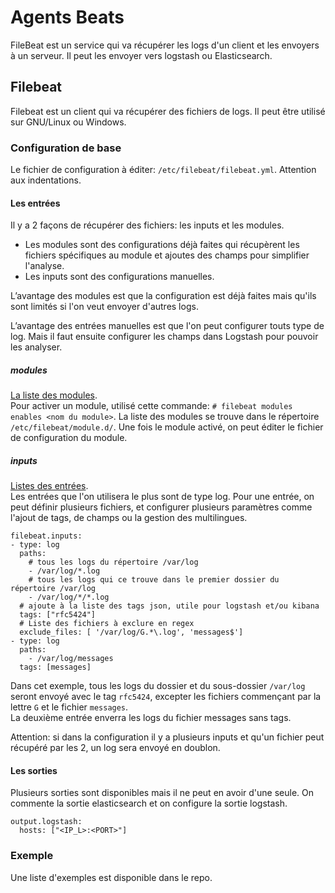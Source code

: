# Agents Beats
FileBeat est un service qui va récupérer les logs d'un client et les envoyers à un serveur. Il peut les envoyer vers logstash ou Elasticsearch.

## Filebeat
Filebeat est un client qui va récupérer des fichiers de logs. Il peut être utilisé sur GNU/Linux ou Windows.

### Configuration de base
Le fichier de configuration à éditer: `/etc/filebeat/filebeat.yml`. Attention aux indentations.

#### Les entrées
Il y a 2 façons de récupérer des fichiers: les inputs et les modules.
- Les modules sont des configurations déjà faites qui récupèrent les fichiers spécifiques au module et ajoutes des champs pour simplifier l'analyse.
- Les inputs sont des configurations manuelles.

L’avantage des modules est que la configuration est déjà faites mais qu'ils sont limités si l'on veut envoyer d'autres logs.

L’avantage des entrées manuelles est que l'on peut configurer touts type de log. Mais il faut ensuite configurer les champs dans Logstash pour pouvoir les analyser. 
##### modules
[La liste des modules](https://www.elastic.co/guide/en/beats/filebeat/current/filebeat-modules.html).<br>Pour activer un module, utilisé cette commande: `# filebeat modules enables <nom du module>`. La liste des modules se trouve dans le répertoire `/etc/filebeat/module.d/`. Une fois le module activé, on peut éditer le fichier de configuration du module.

##### inputs
[Listes des entrées](https://www.elastic.co/guide/en/beats/filebeat/current/configuration-filebeat-options.html).<br>Les entrées que l'on utilisera le plus sont de type log. Pour une entrée, on peut définir plusieurs fichiers, et configurer plusieurs paramètres comme l'ajout de tags, de champs ou la gestion des multilingues.
```
filebeat.inputs:
- type: log
  paths:
    # tous les logs du répertoire /var/log
    - /var/log/*.log
    # tous les logs qui ce trouve dans le premier dossier du répertoire /var/log
    - /var/log/*/*.log
  # ajoute à la liste des tags json, utile pour logstash et/ou kibana
  tags: ["rfc5424"]
  # Liste des fichiers à exclure en regex
  exclude_files: [ '/var/log/G.*\.log', 'messages$']
- type: log
  paths: 
    - /var/log/messages
  tags: [messages]
```
Dans cet exemple, tous les logs du dossier et du sous-dossier `/var/log` seront envoyé avec le tag `rfc5424`, excepter les fichiers commençant par la lettre `G` et le fichier `messages`.<br>La deuxième entrée enverra les logs du fichier messages sans tags.

Attention: si dans la configuration il y a plusieurs inputs et qu'un fichier peut  récupéré par les 2, un log sera envoyé en doublon.

#### Les sorties
Plusieurs sorties sont disponibles mais il ne peut en avoir d'une seule. On commente la sortie elasticsearch et on configure la sortie logstash.
```
output.logstash:
  hosts: ["<IP_L>:<PORT>"]
```

### Exemple
Une liste d'exemples est disponible dans le repo.